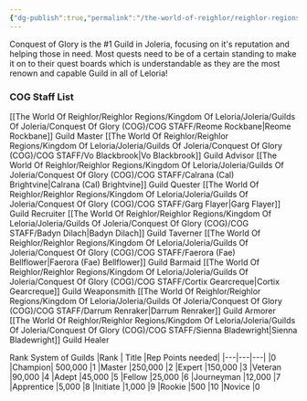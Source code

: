 ```yaml
---
{"dg-publish":true,"permalink":"/the-world-of-reighlor/reighlor-regions/kingdom-of-leloria/joleria/guilds-of-joleria/conquest-of-glory-cog/conquest-of-glory/"}
---
```


Conquest of Glory is the #1 Guild in Joleria, focusing on it's reputation and helping those in need. Most quests need to be of a certain standing to make it on to their quest boards which is understandable as they are the most renown and capable Guild in all of Leloria!  

### **COG Staff List**
[[The World Of Reighlor/Reighlor Regions/Kingdom Of Leloria/Joleria/Guilds Of Joleria/Conquest Of Glory (COG)/COG STAFF/Reome Rockbane\|Reome Rockbane]] Guild Master
[[The World Of Reighlor/Reighlor Regions/Kingdom Of Leloria/Joleria/Guilds Of Joleria/Conquest Of Glory (COG)/COG STAFF/Vo Blackbrook\|Vo Blackbrook]] Guild Advisor 
[[The World Of Reighlor/Reighlor Regions/Kingdom Of Leloria/Joleria/Guilds Of Joleria/Conquest Of Glory (COG)/COG STAFF/Calrana (Cal) Brightvine\|Calrana (Cal) Brightvine]] Guild Quester 
[[The World Of Reighlor/Reighlor Regions/Kingdom Of Leloria/Joleria/Guilds Of Joleria/Conquest Of Glory (COG)/COG STAFF/Garg Flayer\|Garg Flayer]] Guild Recruiter 
[[The World Of Reighlor/Reighlor Regions/Kingdom Of Leloria/Joleria/Guilds Of Joleria/Conquest Of Glory (COG)/COG STAFF/Badyn Dilach\|Badyn Dilach]] Guild Taverner 
[[The World Of Reighlor/Reighlor Regions/Kingdom Of Leloria/Joleria/Guilds Of Joleria/Conquest Of Glory (COG)/COG STAFF/Faerora (Fae) Bellflower\|Faerora (Fae) Bellflower]] Guild Barmaid 
[[The World Of Reighlor/Reighlor Regions/Kingdom Of Leloria/Joleria/Guilds Of Joleria/Conquest Of Glory (COG)/COG STAFF/Cortix Gearcreque\|Cortix Gearcreque]] Guild Weaponsmith
[[The World Of Reighlor/Reighlor Regions/Kingdom Of Leloria/Joleria/Guilds Of Joleria/Conquest Of Glory (COG)/COG STAFF/Darrum Renraker\|Darrum Renraker]] Guild Armorer
[[The World Of Reighlor/Reighlor Regions/Kingdom Of Leloria/Joleria/Guilds Of Joleria/Conquest Of Glory (COG)/COG STAFF/Sienna Bladewright\|Sienna Bladewright]] Guild Healer 


Rank System of Guilds 
|Rank | Title |Rep Points needed|
|---|---|---|
|0	|Champion|	500,000
|1	|Master	|250,000
|2	|Expert	|150,000
|3	|Veteran	|90,000
|4	|Adept	|45,000
|5 |Fellow	|25,000
|6	|Journeyman	|12,000
|7	|Apprentice	|5,000
|8	|Initiate	|1,000
|9	|Rookie	|500
|10 |Novice	|0

